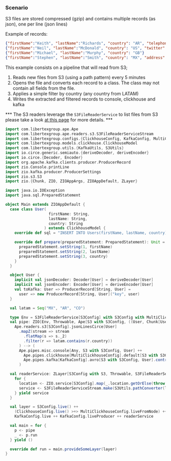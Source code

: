 ### Scenario
S3 files are stored compressed (gzip) and contains multiple records (as json), one per line (json lines)

Example of records:
```json lines
{"firstName":"Keith", "lastName":"Richards", "country": "AR", "telephone":  "1234567890"}
{"firstName":"Neil", "lastName":"McDonald", "country": "US", "twitter":  "@neilM"}
{"firstName":"Michael", "lastName":"Murphy", "country": "GB"}
{"firstName":"Stephen", "lastName":"Smith", "country": "MX", "address": "1/2 Example Street. State. Country. AB10CD"}
```

This example consists on a pipeline that will read from S3;
1. Reads new files from S3 (using a path pattern) every 5 minutes
2. Opens the file and converts each record to a class. The class may not contain all fields from the file.  
3. Applies a simple filter by country (any country from LATAM)
4. Writes the extracted and filtered records to console, clickhouse and kafka

*** The S3 readers leverage the `S3FileReaderService` to list files from S3 please take a look [at this page](../S3FileReaderService.md) for more details. ***

```scala
import com.libertexgroup.ape.Ape
import com.libertexgroup.ape.readers.s3.S3FileReaderServiceStream
import com.libertexgroup.configs.{ClickhouseConfig, KafkaConfig, MultiClickhouseConfig, S3Config}
import com.libertexgroup.models.clickhouse.ClickhouseModel
import com.libertexgroup.utils.{KafkaUtils, S3Utils}
import io.circe.generic.semiauto.{deriveDecoder, deriveEncoder}
import io.circe.{Decoder, Encoder}
import org.apache.kafka.clients.producer.ProducerRecord
import zio.Console.printLine
import zio.kafka.producer.ProducerSettings
import zio.s3.S3
import zio.{Chunk, ZIO, ZIOAppArgs, ZIOAppDefault, ZLayer}

import java.io.IOException
import java.sql.PreparedStatement

object Main extends ZIOAppDefault {
  case class User(
                   firstName: String,
                   lastName: String,
                   country: String
                 ) extends ClickhouseModel {
    override def sql = "INSERT INTO Users(firstName, lastName, country) VALUES(?, ?, ?)"

    override def prepare(preparedStatement: PreparedStatement): Unit = {
      preparedStatement.setString(1, firstName)
      preparedStatement.setString(2, lastName)
      preparedStatement.setString(3, country)
    }
  }

  object User {
    implicit val jsonDecoder: Decoder[User] = deriveDecoder[User]
    implicit val jsonEncoder: Encoder[User] = deriveEncoder[User]
    val toKafka: User => ProducerRecord[String, User] =
      user => new ProducerRecord[String, User]("key", user)
  }

  val latam = Seq("MX", "AR", "CO")

  type Env = S3FileReaderService[S3Config] with S3Config with MultiClickhouseConfig with KafkaConfig with ProducerSettings
  val pipe: ZIO[Env, Throwable, Ape[S3 with S3Config, ((User, Chunk[User]), ProducerRecord[String, User])]] =
    Ape.readers.s3[S3Config].jsonLinesCirce[User]
      .mapZ(stream => stream
        .flatMap(s => s._2)
        .filter(r => latam.contains(r.country))
      ) --> (
      Ape.pipes.misc.console[Any, S3 with S3Config, User] ++
        Ape.pipes.clickhouse[MultiClickhouseConfig].default[S3 with S3Config, User] ++
        Ape.pipes.kafka[KafkaConfig].avro[S3 with S3Config, User].contramap(User.toKafka)
      )

  val readerService: ZLayer[S3Config with S3, Throwable, S3FileReaderService[S3Config]] = ZLayer.fromZIO {
    for {
      location <- ZIO.service[S3Config].map(_.location.getOrElse(throw new Exception("S3_LOCATION is not set")))
      service <- S3FileReaderServiceStream.make(S3Utils.pathConverter(location))
    } yield service
  }

  val layer = S3Config.live() ++
    (ClickhouseConfig.live() >+> MultiClickhouseConfig.liveFromNode) ++
    KafkaConfig.live ++ KafkaConfig.liveProducer ++ readerService

  val main = for {
    p <- pipe
    _ <- p.run
  } yield ()

  override def run = main.provideSomeLayer(layer)
}
```